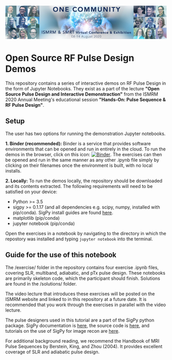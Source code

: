 ![banner](figures/VConference-Slider.jpg)

# Open Source RF Pulse Design Demos

This repository contains a series of interactive demos on RF Pulse Design in the form of Jupyter Notebooks. They exist as a part of the lecture **"Open Source Pulse Design and Interactive Demonstraction"** from the ISMRM 2020 Annual Meeting's educational session **"Hands-On: Pulse Sequence & RF Pulse Design"**.

## Setup

The user has two options for running the demonstration Jupyter notebooks.

**1. Binder (recommended):** Binder is a service that provides software environments that can be opened and run in entirely in the cloud. To run the demos in the browser, click on this icon: [![Binder](https://mybinder.org/badge_logo.svg)](https://mybinder.org/v2/gh/jonbmartin/open-source-pulse-design/master). The exercises can then be opened and run in the same manner as any other .ipynb file simply by clicking on their filenames once the environment is built, with no local installs.

**2. Locally:** To run the demos locally, the repository should be downloaded and its contents extracted. The following requirements will need to be satisfied on your device:
  - Python >= 3.5
  - sigpy >= 0.1.17 (and all dependencies e.g. scipy, numpy, installed with pip/conda). SigPy install guides are found [here](https://sigpy.readthedocs.io/en/latest/).
  - matplotlib (pip/conda)
  - jupyter notebook (pip/conda)
  
  Open the exercises in a notebook by navigating to the directory in which the repostory was installed and typing ``` jupyter notebook ``` into the terminal.
  
## Guide for the use of this notebook

The /exercise/ folder in the repository contains four exercise .ipynb files, covering SLR, multiband, adiabatic, and pTx pulse design. These notebooks are primarily skeleton code, which the participant should finish. Solutions are found in the /solutions/ folder. 

The video lecture that introduces these exercises will be posted on the ISMRM website and linked to in this repository at a future date. It is recommended that you work through the exercises in parallel with the video lecture. 

The pulse designers used in this tutorial are a part of the SigPy python package. SigPy documentation is [here](https://sigpy.readthedocs.io/en/latest), the source code is [here](https://github.com/mikgroup/sigpy), and tutorials on the use of SigPy for image recon are [here](https://github.com/mikgroup/sigpy-mri-tutorial).

For additional background reading, we recommend the Handbook of MRI Pulse Sequences by Berstein, King, and Zhou (2004). It provides excellent coverage of SLR and adiabatic pulse design. 
